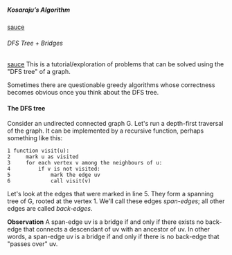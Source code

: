 ##### Kosaraju’s Algorithm
[sauce](https://www.topcoder.com/thrive/articles/kosarajus-algorithm-for-strongly-connected-components)



###### DFS Tree + Bridges
[sauce](https://codeforces.com/blog/entry/68138)
This is a tutorial/exploration of problems that can be solved using the "DFS tree" of a graph.

Sometimes there are questionable greedy algorithms whose correctness becomes obvious once you think about the DFS tree.

#### The DFS tree
Consider an undirected connected graph G. Let's run a depth-first traversal of the graph. It can be implemented by a recursive function, perhaps something like this:

```
1 function visit(u):
2     mark u as visited
3     for each vertex v among the neighbours of u:
4         if v is not visited:
5             mark the edge uv
6             call visit(v)
```

Let's look at the edges that were marked in line 5. They form a spanning tree of G, rooted at the vertex 1. We'll call these edges _span-edges_; all other edges are called _back-edges_.

**Observation** A span-edge uv is a bridge if and only if there exists no back-edge that connects a descendant of uv with an ancestor of uv. In other words, a span-edge uv is a bridge if and only if there is no back-edge that "passes over" uv.